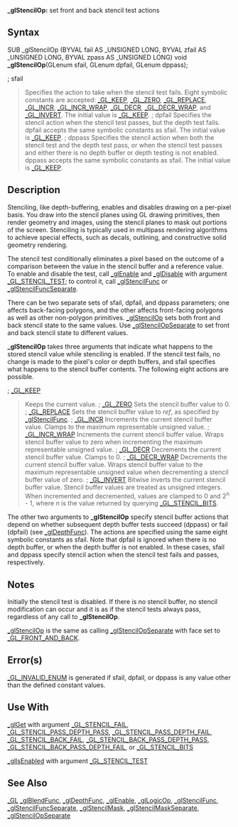**_glStencilOp:** set front and back stencil test actions


## Syntax


  SUB _glStencilOp (BYVAL fail AS _UNSIGNED LONG, BYVAL zfail AS _UNSIGNED LONG, BYVAL zpass AS _UNSIGNED LONG)
  void **_glStencilOp**(GLenum sfail, GLenum dpfail, GLenum dppass);


; sfail
>  Specifies the action to take when the stencil test fails. Eight symbolic constants are accepted: [_GL_KEEP](_GL_KEEP), [_GL_ZERO](_GL_ZERO), [_GL_REPLACE](_GL_REPLACE), [_GL_INCR](_GL_INCR), [_GL_INCR_WRAP](_GL_INCR_WRAP), [_GL_DECR](_GL_DECR), [_GL_DECR_WRAP](_GL_DECR_WRAP), and [_GL_INVERT](_GL_INVERT). The initial value is [_GL_KEEP](_GL_KEEP).
; dpfail
>  Specifies the stencil action when the stencil test passes, but the depth test fails. dpfail accepts the same symbolic constants as sfail. The initial value is [_GL_KEEP](_GL_KEEP).
; dppass
>  Specifies the stencil action when both the stencil test and the depth test pass, or when the stencil test passes and either there is no depth buffer or depth testing is not enabled. dppass accepts the same symbolic constants as sfail. The initial value is [_GL_KEEP](_GL_KEEP).


## Description


Stenciling, like depth-buffering, enables and disables drawing on a per-pixel basis. You draw into the stencil planes using GL drawing primitives, then render geometry and images, using the stencil planes to mask out portions of the screen. Stenciling is typically used in multipass rendering algorithms to achieve special effects, such as decals, outlining, and constructive solid geometry rendering.

The stencil test conditionally eliminates a pixel based on the outcome of a comparison between the value in the stencil buffer and a reference value. To enable and disable the test, call [_glEnable](_glEnable) and [_glDisable](_glDisable) with argument [_GL_STENCIL_TEST](_GL_STENCIL_TEST); to control it, call [_glStencilFunc](_glStencilFunc) or [_glStencilFuncSeparate](_glStencilFuncSeparate).

There can be two separate sets of sfail, dpfail, and dppass parameters; one affects back-facing polygons, and the other affects front-facing polygons as well as other non-polygon primitives. [_glStencilOp](_glStencilOp) sets both front and back stencil state to the same values. Use [_glStencilOpSeparate](_glStencilOpSeparate) to set front and back stencil state to different values.

**_glStencilOp** takes three arguments that indicate what happens to the stored stencil value while stenciling is enabled. If the stencil test fails, no change is made to the pixel's color or depth buffers, and sfail specifies what happens to the stencil buffer contents. The following eight actions are possible.

; [_GL_KEEP](_GL_KEEP)
>  Keeps the current value.
; [_GL_ZERO](_GL_ZERO)
>  Sets the stencil buffer value to 0.
; [_GL_REPLACE](_GL_REPLACE)
>  Sets the stencil buffer value to *ref*, as specified by [_glStencilFunc](_glStencilFunc).
; [_GL_INCR](_GL_INCR)
>  Increments the current stencil buffer value. Clamps to the maximum representable unsigned value.
; [_GL_INCR_WRAP](_GL_INCR_WRAP)
>  Increments the current stencil buffer value. Wraps stencil buffer value to zero when incrementing the maximum representable unsigned value.
; [_GL_DECR](_GL_DECR)
>  Decrements the current stencil buffer value. Clamps to 0.
; [_GL_DECR_WRAP](_GL_DECR_WRAP)
>  Decrements the current stencil buffer value. Wraps stencil buffer value to the maximum representable unsigned value when decrementing a stencil buffer value of zero.
; [_GL_INVERT](_GL_INVERT)
>  Bitwise inverts the current stencil buffer value.
Stencil buffer values are treated as unsigned integers. When incremented and decremented, values are clamped to 0 and 2<sup>n</sup> - 1, where *n* is the value returned by querying [_GL_STENCIL_BITS](_GL_STENCIL_BITS).

The other two arguments to **_glStencilOp** specify stencil buffer actions that depend on whether subsequent depth buffer tests succeed (dppass) or fail (dpfail) (see [_glDepthFunc](_glDepthFunc)). The actions are specified using the same eight symbolic constants as sfail. Note that dpfail is ignored when there is no depth buffer, or when the depth buffer is not enabled. In these cases, sfail and dppass specify stencil action when the stencil test fails and passes, respectively.


## Notes


Initially the stencil test is disabled. If there is no stencil buffer, no stencil modification can occur and it is as if the stencil tests always pass, regardless of any call to **_glStencilOp**.

[_glStencilOp](_glStencilOp) is the same as calling [_glStencilOpSeparate](_glStencilOpSeparate) with face set to [_GL_FRONT_AND_BACK](_GL_FRONT_AND_BACK).


## Error(s)


[_GL_INVALID_ENUM](_GL_INVALID_ENUM) is generated if sfail, dpfail, or dppass is any value other than the defined constant values.


## Use With


[_glGet](_glGet) with argument [_GL_STENCIL_FAIL](_GL_STENCIL_FAIL), [_GL_STENCIL_PASS_DEPTH_PASS](_GL_STENCIL_PASS_DEPTH_PASS), [_GL_STENCIL_PASS_DEPTH_FAIL](_GL_STENCIL_PASS_DEPTH_FAIL), [_GL_STENCIL_BACK_FAIL](_GL_STENCIL_BACK_FAIL), [_GL_STENCIL_BACK_PASS_DEPTH_PASS](_GL_STENCIL_BACK_PASS_DEPTH_PASS), [_GL_STENCIL_BACK_PASS_DEPTH_FAIL](_GL_STENCIL_BACK_PASS_DEPTH_FAIL), or [_GL_STENCIL_BITS](_GL_STENCIL_BITS)

[_glIsEnabled](_glIsEnabled) with argument [_GL_STENCIL_TEST](_GL_STENCIL_TEST)


## See Also


[_GL](_GL)
[_glBlendFunc](_glBlendFunc), [_glDepthFunc](_glDepthFunc), [_glEnable](_glEnable), [_glLogicOp](_glLogicOp), [_glStencilFunc](_glStencilFunc), [_glStencilFuncSeparate](_glStencilFuncSeparate), [_glStencilMask](_glStencilMask), [_glStencilMaskSeparate](_glStencilMaskSeparate), [_glStencilOpSeparate](_glStencilOpSeparate)







